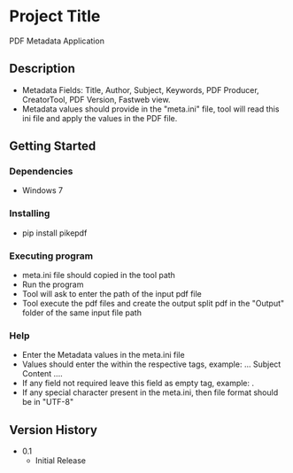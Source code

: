 # Project Title

PDF Metadata Application

## Description

* Metadata Fields:  Title, Author, Subject, Keywords, PDF Producer, CreatorTool, PDF Version, Fastweb view.
* Metadata values should provide in the "meta.ini" file, tool will read this ini file and apply the values in the PDF file.

## Getting Started

### Dependencies

* Windows 7

### Installing

* pip install pikepdf

### Executing program

* meta.ini file should copied in the tool path
* Run the program 
* Tool will ask to enter the path of the input pdf file
* Tool execute the pdf files and create the output split pdf in the "Output" folder of the same input file  path

### Help

* Enter the Metadata values in the meta.ini file
* Values should enter the within the respective tags, example: <Subject>... Subject Content ...</Subject>.
* If any field not required leave this field as empty tag, example: <Subject></Subject>.
* If any special character present in the meta.ini, then file format should be in "UTF-8"


## Version History

* 0.1
    * Initial Release
